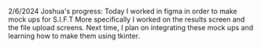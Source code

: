2/6/2024
Joshua's progress: Today I worked in figma in order to make mock ups for S.I.F.T
More specifically I worked on the results screen and the file upload screens.
Next time, I plan on integrating these mock ups and learning how to make them using tkinter.